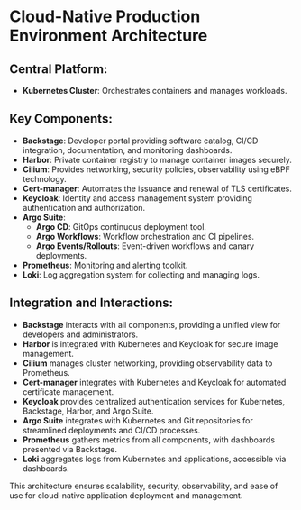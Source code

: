 
# Cloud-Native Production Environment Architecture

## Central Platform:
- **Kubernetes Cluster**: Orchestrates containers and manages workloads.

## Key Components:
- **Backstage**: Developer portal providing software catalog, CI/CD integration, documentation, and monitoring dashboards.
- **Harbor**: Private container registry to manage container images securely.
- **Cilium**: Provides networking, security policies, observability using eBPF technology.
- **Cert-manager**: Automates the issuance and renewal of TLS certificates.
- **Keycloak**: Identity and access management system providing authentication and authorization.
- **Argo Suite**:
  - **Argo CD**: GitOps continuous deployment tool.
  - **Argo Workflows**: Workflow orchestration and CI pipelines.
  - **Argo Events/Rollouts**: Event-driven workflows and canary deployments.
- **Prometheus**: Monitoring and alerting toolkit.
- **Loki**: Log aggregation system for collecting and managing logs.

## Integration and Interactions:
- **Backstage** interacts with all components, providing a unified view for developers and administrators.
- **Harbor** is integrated with Kubernetes and Keycloak for secure image management.
- **Cilium** manages cluster networking, providing observability data to Prometheus.
- **Cert-manager** integrates with Kubernetes and Keycloak for automated certificate management.
- **Keycloak** provides centralized authentication services for Kubernetes, Backstage, Harbor, and Argo Suite.
- **Argo Suite** integrates with Kubernetes and Git repositories for streamlined deployments and CI/CD processes.
- **Prometheus** gathers metrics from all components, with dashboards presented via Backstage.
- **Loki** aggregates logs from Kubernetes and applications, accessible via dashboards.

This architecture ensures scalability, security, observability, and ease of use for cloud-native application deployment and management.
